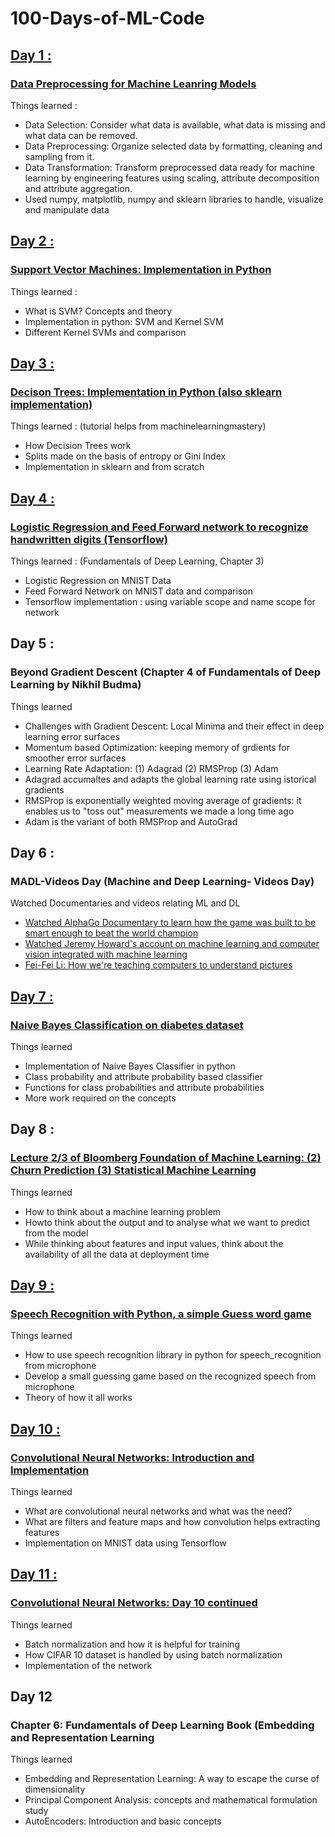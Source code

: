 # 100-Days-of-ML-Code
<h2><a href="https://github.com/Sohaib90/100-Days-of-ML-Code/tree/master/code/Day1"> Day 1 : </a> </h2>
<h3><a href="https://github.com/Sohaib90/100-Days-of-ML-Code/blob/master/code/Day1/Data%20Pre-processing%20.ipynb"> Data Preprocessing for Machine Leanring Models</a> </h3>
<p> Things learned : </p>
<ul>
<li>Data Selection: Consider what data is available, what data is missing and what data can be removed.</li>
<li>Data Preprocessing: Organize selected data by formatting, cleaning and sampling from it. </li>
<li>Data Transformation: Transform preprocessed data ready for machine learning by engineering features using scaling, attribute decomposition and attribute aggregation.</li>
  <li> Used numpy, matplotlib, numpy and sklearn libraries to handle, visualize and manipulate data </li>
</ul>


<h2><a href="https://github.com/Sohaib90/100-Days-of-ML-Code/tree/master/code/Day%202"> Day 2 : </a> </h2>
<h3><a href="https://github.com/Sohaib90/100-Days-of-ML-Code/blob/master/code/Day%202/Support%20vector%20machine.ipynb"> Support Vector Machines: Implementation in Python </a> </h3>
<p> Things learned : </p>
<ul>
<li>What is SVM? Concepts and theory</li>
<li>Implementation in python: SVM and Kernel SVM</li>
<li>Different Kernel SVMs and comparison</li>
</ul>

<h2><a href="https://github.com/Sohaib90/100-Days-of-ML-Code/tree/master/code/Day%203"> Day 3 : </a> </h2>
<h3><a href="https://github.com/Sohaib90/100-Days-of-ML-Code/blob/master/code/Day%203/Decision-Trees-From-Scratch%20.ipynb"> Decison Trees: Implementation in Python (also sklearn implementation) </a> </h3>
<p> Things learned : (tutorial helps from machinelearningmastery) </p>
<ul>
<li>How Decision Trees work</li>
<li>Splits made on the basis of entropy or Gini Index</li>
<li>Implementation in sklearn and from scratch</li>
</ul>

<h2><a href="https://github.com/Sohaib90/100-Days-of-ML-Code/tree/master/code/Day%204"> Day 4 : </a> </h2>
<h3><a href="https://github.com/Sohaib90/100-Days-of-ML-Code/tree/master/code/Day%204"> Logistic Regression and Feed Forward network to recognize handwritten digits (Tensorflow) </a> </h3>
<p> Things learned : (Fundamentals of Deep Learning, Chapter 3) </p>
<ul>
<li>Logistic Regression on MNIST Data</li>
<li>Feed Forward Network on MNIST data and comparison</li>
<li>Tensorflow implementation : using variable scope and name scope for network</li>
</ul>

<h2> Day 5 : </h2>
<h3> Beyond Gradient Descent (Chapter 4 of Fundamentals of Deep Learning by Nikhil Budma)</h3>
<p> Things learned </p>
<ul>
<li>Challenges with Gradient Descent: Local Minima and their effect in deep learning error surfaces</li>
<li>Momentum based Optimization: keeping memory of grdients for smoother error surfaces</li>
<li>Learning Rate Adaptation: (1) Adagrad  (2) RMSProp  (3) Adam </li>
  <li> Adagrad accumaltes and adapts the global learning rate using istorical gradients </li>
  <li> RMSProp is exponentially weighted moving average of gradients: it enables us to "toss out" measurements we made a long time ago </li>
  <li> Adam is the variant of both RMSProp and AutoGrad </li>
</ul>

<h2> Day 6 : </h2>
<h3>MADL-Videos Day (Machine and Deep Learning- Videos Day)</h3>
<p> Watched Documentaries and videos relating ML and DL</p>
<ul>
<li><a href="https://www.netflix.com/watch/80190844?trackId=13752289&tctx=0%2C0%2C4a044771-5e15-4157-8f03-2e9481d9a476-103080659%2C%2C">Watched AlphaGo Documentary to learn how the game was built to be smart enough to beat the world champion</a></li>
  <li><a href="https://www.ted.com/talks/jeremy_howard_the_wonderful_and_terrifying_implications_of_computers_that_can_learn?language=en#t-1173351">Watched Jeremy Howard's account on machine learning and computer vision integrated with machine learning </a></li>
  <li><a href="https://www.ted.com/talks/fei_fei_li_how_we_re_teaching_computers_to_understand_pictures#t-1052631"> Fei-Fei Li: How we're teaching computers to understand pictures </a></li>
</ul>

<h2><a href="https://github.com/Sohaib90/100-Days-of-ML-Code/tree/master/code/Day%207"> Day 7 : </a></h2>
<h3><a href="https://github.com/Sohaib90/100-Days-of-ML-Code/blob/master/code/Day%207/naive_bayes_classifier.ipynb">Naive Bayes Classification on diabetes dataset</a></h3>
<p> Things learned </p>
<ul>
<li>Implementation of Naive Bayes Classifier in python</li>
  <li>Class probability and attribute probability based classifier</li>
  <li>Functions for class probabilities and attribute probabilities</li>
  <li>More work required on the concepts </li>
</ul>

<h2> Day 8 : </h2>
<h3><a href="https://bloomberg.github.io/foml/#lectures">Lecture 2/3 of Bloomberg Foundation of Machine Learning: (2) Churn Prediction (3) Statistical Machine Learning</a></h3>
<p> Things learned </p>
<ul>
<li>How to think about a machine learning problem</li>
  <li>Howto think about the output and to analyse what we want to predict from the model</li>
  <li>While thinking about features and input values, think about the availability of all the data at deployment time</li>
</ul>

<h2><a href="https://github.com/Sohaib90/100-Days-of-ML-Code/tree/master/code/Day%209"> Day 9 : </a></h2>
<h3><a href="https://github.com/Sohaib90/100-Days-of-ML-Code/blob/master/code/Day%209/guess%20word.py">Speech Recognition with Python, a simple Guess word game</a></h3>
<p> Things learned </p>
<ul>
<li>How to use speech recognition library in python for speech_recognition from microphone</li>
  <li>Develop a small guessing game based on the recognized speech from microphone</li>
  <li>Theory of how it all works</li>
</ul>

<h2><a href="https://github.com/Sohaib90/100-Days-of-ML-Code/tree/master/code/Day%2010"> Day 10 : </a></h2>
<h3><a href="https://github.com/Sohaib90/100-Days-of-ML-Code/blob/master/code/Day%2010/convolutional_neural_networks.ipynb">Convolutional Neural Networks: Introduction and Implementation</a></h3>
<p> Things learned </p>
<ul>
<li>What are convolutional neural networks and what was the need? </li>
  <li>What are filters and feature maps and how convolution helps extracting features</li>
  <li>Implementation on MNIST data using Tensorflow</li>
</ul>

<h2><a href="https://github.com/Sohaib90/100-Days-of-ML-Code/tree/master/code/Day%2011"> Day 11 : </a></h2>
<h3><a href="https://github.com/Sohaib90/100-Days-of-ML-Code/blob/master/code/Day%2011/CIFAR10_convo_neural_network.ipynb">Convolutional Neural Networks: Day 10 continued</a></h3>
<p> Things learned </p>
<ul>
<li>Batch normalization and how it is helpful for training </li>
  <li>How CIFAR 10 dataset is handled by using batch normalization</li>
  <li>Implementation of the network</li>
</ul>

<h2>Day 12</h2>
<h3>Chapter 6: Fundamentals of Deep Learning Book (Embedding and Representation Learning</h3>
<p> Things learned </p>
<ul>
<li>Embedding and Representation Learning: A way to escape the curse of dimensionality </li>
  <li>Principal Component Analysis: concepts and mathematical formulation study</li>
  <li>AutoEncoders: Introduction and basic concepts</li>
</ul>

